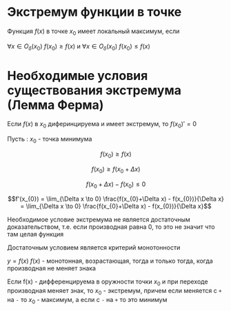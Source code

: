 # Экстремум функции в точке

Функция $f(x)$ в точке $x_{0}$ имеет локальный максимум, если

$\forall x \in O_{\delta}(x_{0})$ $f(x_{0}) \geqslant f(x)$ и $\forall x \in O_{\delta}(x_{0})$ $f(x_{0}) \leqslant f(x)$

# Необходимые условия существования экстремума (Лемма Ферма)

Если $f(x)$ в $x_{0}$ диферинцируема и имеет экстремум, то $f(x_{0})' = 0$

Пусть : $x_{0}$ - точка минимума

$$f(x_{0}) \geqslant f(x)$$

$$f(x_{0}) \geqslant f(x_{0} + \Delta x)$$

$$f(x_{0}+\Delta x) - f(x_{0}) \leqslant 0$$

$$f'(x_{0}) = \lim_{\Delta x \to 0} \frac{f(x_{0}+\Delta x) - f(x_{0})}{\Delta x} = \lim_{\Delta x \to 0} \frac{f(x_{0}+\Delta x) - f(x_{0})}{\Delta x}$$

Необходимое условие экстремума не является достаточным доказательством, т.е. если производная равна 0, то это не значит что там целая функция

Достаточным условием является критерий монотонности

$y=f(x)$ $f(x)$ - монотонная, возрастающая, тогда и только тогда, когда производная не меняет знака

Если f(x) - дифференцируема в оружности точки $x_{0}$ и при переходе производная меняет знак, то $x_{0}$ - экстремум, причем если меняется с `+` на `-` то $x_{0}$ - максимум, а если с `-` на `+` то это минимум
